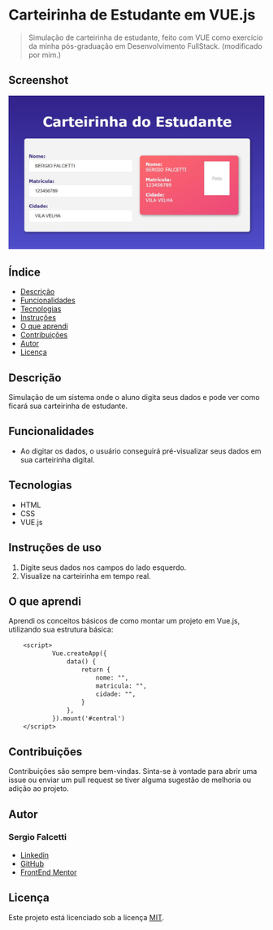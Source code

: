 # Carteirinha de Estudante em VUE.js
>Simulação de carteirinha de estudante, feito com VUE como exercício da minha pós-graduação em Desenvolvimento FullStack. (modificado por mim.)

## Screenshot

![Screenshot](screenshot.jpg#vitrinedev)

## Índice

- [Descrição](#descrição)
- [Funcionalidades](#funcionalidades)
- [Tecnologias](#tecnologias)
- [Instruções](#instruções-de-uso)
- [O que aprendi](#o-que-aprendi)
- [Contribuições](#contribuições)
- [Autor](#autor)
- [Licença](#licença)

## Descrição

Simulação de um sistema onde o aluno digita seus dados e pode ver como ficará sua carteirinha de estudante.

## Funcionalidades

* Ao digitar os dados, o usuário conseguirá pré-visualizar seus dados em sua carteirinha digital.  

## Tecnologias

<!-- Tecnologias que foram utilizadas no projeto -->

* HTML
* CSS   
* VUE.js  

## Instruções de uso

1. Digite seus dados nos campos do lado esquerdo.
2. Visualize na carteirinha em tempo real.

## O que aprendi

Aprendi os conceitos básicos de como montar um projeto  em Vue.js, utilizando sua estrutura básica:

        <script>
                Vue.createApp({
                    data() {
                        return {
                            nome: "",
                            matricula: "",
                            cidade: "",
                        }
                    },
                }).mount('#central')
        </script>


## Contribuições
Contribuições são sempre bem-vindas. Sinta-se à vontade para abrir uma issue ou enviar um pull request se tiver alguma sugestão de melhoria ou adição ao projeto.

## Autor

### Sergio Falcetti

* [Linkedin](https://github.com/falcettijr)
* [GitHub](https://www.linkedin.com/in/sergiofalcetti/)
* [FrontEnd Mentor](https://www.frontendmentor.io/profile/falcettijr)

## Licença

Este projeto está licenciado sob a licença [MIT](https://opensource.org/licenses/MIT).
